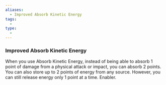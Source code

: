 ```yaml
---
aliases:
  - Improved Absorb Kinetic Energy
tags:
  - 
type:
  - 
---
```

### Improved Absorb Kinetic Energy

When you use Absorb Kinetic Energy, instead of being able to absorb 1 point of damage from a physical attack or impact, you can absorb 2 points. You can also store up to 2 points of energy from any source. However, you can still release energy only 1 point at a time. Enabler.